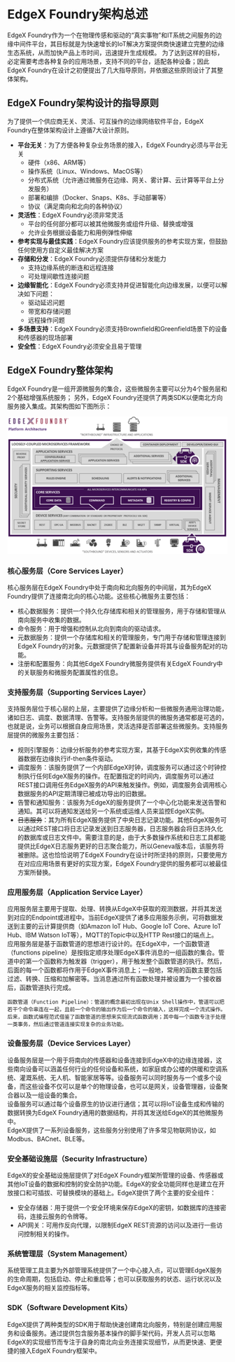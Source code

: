 # EdgeX Foundry架构总述
EdgeX Foundry作为一个在物理传感和驱动的“真实事物”和IT系统之间服务的边缘中间件平台，其目标就是为快速增长的IoT解决方案提供商快速建立完整的边缘生态系统，从而加快产品上市时间，迅速提升生成规模。
为了达到这样的目标，必定需要考虑各种复杂的应用场景，支持不同的平台，适配各种设备；因此EdgeX Foundry在设计之初便提出了几大指导原则，并依据这些原则设计了其整体架构。

## EdgeX Foundry架构设计的指导原则
为了提供一个供应商无关、灵活、可互操作的边缘网络软件平台，EdgeX Foundry在整体架构设计上遵循7大设计原则。

  * **平台无关**：为了方便各种复杂业务场景的接入，EdgeX Foundry必须与平台无关
    * 硬件（x86、ARM等）
    * 操作系统（Linux、Windows、MacOS等）
    * 分布式系统（允许通过微服务在边缘、网关、雾计算、云计算等平台上分发服务）
    * 部署和编排（Docker、Snaps、K8s、手动部署等）
    * 协议（满足南向和北向的各种协议）
  * **灵活性**：EdgeX Foundry必须非常灵活
    * 平台的任何部分都可以被其他微服务或组件升级、替换或增强
    * 允许业务根据设备能力和用例弹性伸缩
  * **参考实现与最佳实践**：EdgeX Foundry应该提供服务的参考实现方案，但鼓励任何使用方自定义最佳解决方案
  * **存储和分发**：EdgeX Foundry必须提供存储和分发能力
    * 支持边缘系统的断连和远程连接
    * 可处理间歇性连接问题
  * **边缘智能化**：EdgeX Foundry必须支持并促进智能化向边缘发展，以便可以解决如下问题：
    * 驱动延迟问题
    * 带宽和存储问题
    * 远程操作问题
  * **多场景支持**：EdgeX Foundry必须支持Brownfield和Greenfield场景下的设备和传感器的现场部署
  * **安全性**：EdgeX Foundry必须安全且易于管理

## EdgeX Foundry整体架构

EdgeX Foundry是一组开源微服务的集合，这些微服务主要可以分为4个服务层和2个基础增强系统服务；
另外，EdgeX Foundry还提供了两类SDK以便南北方向服务接入集成。其架构图如下图所示：

![EdgeX Foundry整体架构](../.gitbook/assets/edgex-foundry/edgex-foundry-architecture-overview.jpg)

### 核心服务层（Core Services Layer）
核心服务层在EdgeX Foundry中处于南向和北向服务的中间层，其为EdgeX Foundry提供了连接南北向的核心功能。这些核心微服务主要包括：
* 核心数据服务：提供一个持久化存储库和相关的管理服务，用于存储和管理从南向服务中收集的数据。
* 命令服务：用于增强和控制从北向到南向的驱动请求。
* 元数据服务：提供一个存储库和相关的管理服务，专门用于存储和管理连接到EdgeX Foundry的对象。元数据提供了配置新设备并将其与设备服务配对的功能。
* 注册和配置服务：向其他EdgeX Foundry微服务提供有关EdgeX Foundry中的关联服务和微服务配置属性的信息。

### 支持服务层（Supporting Services Layer）
支持服务层位于核心层的上层，主要提供了边缘分析和一些微服务通用治理功能，诸如日志、调度、数据清理、告警等。支持服务层提供的微服务通常都是可选的，也就是说，业务可以根据自身应用场景，灵活选择是否部署这些微服务。支持服务层提供的微服务主要包括：
* 规则引擎服务：边缘分析服务的参考实现方案，其基于EdgeX实例收集的传感器数据在边缘执行if-then条件驱动。
* 调度服务：该服务提供了一个内部EdgeX时钟，调度服务可以通过这个时钟控制执行任何EdgeX服务的操作。在配置指定的时间内，调度服务可以通过REST接口调用任务EdgeX服务的API来触发操作。例如，调度服务会调用核心数据服务的API定期清理已被成功导出的旧数据。
* 告警和通知服务：该服务为EdgeX的服务提供了一个中心化功能来发送告警和通知。其可以将通知发送给另一个系统或运维人员来监控EdgeX实例。
* ~~日志服务~~：其为所有EdgeX服务提供了中央日志记录功能。其他EdgeX服务可以通过REST接口将日志记录发送到日志服务器，日志服务器会将日志持久化的数据库或日志文件中。需要注意的是，由于大多数操作系统和日志工具都能提供比EdgeX日志服务更好的日志聚合能力，所以Geneva版本后，该服务将被删除。这也恰恰说明了EdgeX Foundry在设计时所坚持的原则，只要使用方在对应应用场景有更好的实现方案，EdgeX Foundry提供的服务都可以被最佳方案所替换。

### 应用服务层（Application Service Layer）
应用服务层主要用于提取、处理、转换从EdgeX中获取的观测数据，并将其发送到对应的Endpoint或进程中。当前EdgeX提供了诸多应用服务示例，可将数据发送到主要的云计算提供商（如Amazon IoT Hub、Google IoT Core、Azure IoT Hub、IBM Watson IoT等），MQTT的Topic中以及HTTP Rest接口的端点上。  
应用服务层是基于函数管道的思想进行设计的。在EdgeX中，一个函数管道（functions pipeline）是按指定顺序处理EdgeX事件消息的一组函数的集合。管道中的第一个函数称为触发器（trigger），用于触发整个函数管道的执行。然后，后面的每一个函数都将作用于EdgeX事件消息上；一般地，常用的函数主要包括过滤、转换、压缩和加解密等。当消息通过所有函数处理并被设置为一个接收器后，函数管道执行完成。

    函数管道（Function Pipeline）：管道的概念最初出现在Unix Shell操作中，管道可以把若干个命令串连在一起，且前一个命令的输出作为后一个命令的输入，这样完成一个流式操作。后来，函数式编程范式借鉴了函数管道的思想来实现流式函数调用；其中每一个函数专注于处理一类事务，然后通过管道连接实现复杂的业务功能。

### 设备服务层（Device Services Layer）
设备服务层是一个用于将南向的传感器和设备连接到EdgeX中的边缘连接器，这些南向设备可以涵盖任何行业的任何设备和系统，如家庭或办公楼的供暖和空调系统、灌溉系统、无人机、智能家居等等。设备服务可以同时服务与一个或多个设备，而这些设备不仅可以是单个的物理设备，也可以是网关，设备管理器，设备聚合器以及一组设备的集合。  
设备服务可以通过每个设备原生的协议进行通信；其可以将IoT设备生成和传输的数据转换为EdgeX Foundry通用的数据结构，并将其发送给EdgeX的其他微服务中。  
EdgeX提供了一系列设备服务，这些服务分别使用了许多常见物联网协议，如Modbus、BACnet、BLE等。

### 安全基础设施层（Security Infrastructure）
EdgeX的安全基础设施层提供了对EdgeX Foundry框架所管理的设备、传感器或其他IoT设备的数据和控制的安全防护功能。EdgeX的安全功能同样也是建立在开放接口和可插拔、可替换模块的基础上。EdgeX提供了两个主要的安全组件：
* 安全存储器：用于提供一个安全环境来保存EdgeX的密钥，如数据库的连接密码，连接云服务的令牌等。
* API网关：可用作反向代理，以限制EdgeX REST资源的访问以及进行一些访问控制相关的操作。

### 系统管理层（System Management）
系统管理工具主要为外部管理系统提供了一个中心接入点，可以管理EdgeX服务的生命周期，包括启动、停止和重启等；也可以获取服务的状态、运行状况以及EdgeX服务的相关监控指标等。

### SDK（Software Development Kits）
EdgeX提供了两种类型的SDK用于帮助快速创建南北向服务，特别是创建应用服务和设备服务。通过提供包含服务基本操作的脚手架代码，开发人员可以忽略EdgeX的实现细节而专注于自身的南北向业务连接实现细节，从而更快速、更便捷的接入EdgeX Foundry框架中。
